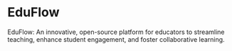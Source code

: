 # EduFlow
EduFlow: An innovative, open-source platform for educators to streamline teaching, enhance student engagement, and foster collaborative learning.
